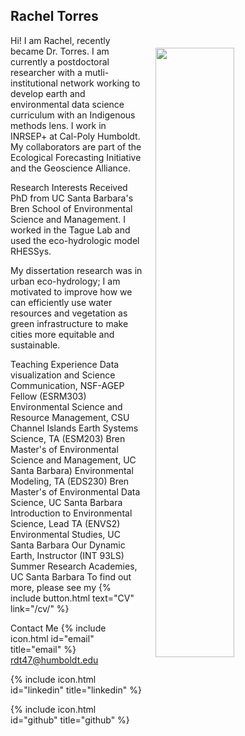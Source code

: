 ## Rachel Torres

<img style="float:right; padding: 20px 20px 20px 20px;" src="pics/me-outside.jpg" width="50%">

Hi! I am Rachel, recently became Dr. Torres. I am currently a postdoctoral researcher with a mutli-institutional network working to develop earth and environmental data science curriculum with an Indigenous methods lens. I work in INRSEP+ at Cal-Poly Humboldt. My collaborators are part of the Ecological Forecasting Initiative and the Geoscience Alliance.

Research Interests
Received PhD from UC Santa Barbara's Bren School of Environmental Science and Management. I worked in the Tague Lab and used the eco-hydrologic model RHESSys.

My dissertation research was in urban eco-hydrology; I am motivated to improve how we can efficiently use water resources and vegetation as green infrastructure to make cities more equitable and sustainable.

Teaching Experience
Data visualization and Science Communication, NSF-AGEP Fellow (ESRM303) Environmental Science and Resource Management, CSU Channel Islands
Earth Systems Science, TA (ESM203) Bren Master's of Environmental Science and Management, UC Santa Barbara)
Environmental Modeling, TA (EDS230) Bren Master's of Environmental Data Science, UC Santa Barbara
Introduction to Environmental Science, Lead TA (ENVS2) Environmental Studies, UC Santa Barbara
Our Dynamic Earth, Instructor (INT 93LS) Summer Research Academies, UC Santa Barbara
To find out more, please see my {% include button.html text="CV" link="/cv/" %}

Contact Me
{% include icon.html id="email" title="email" %} rdt47@humboldt.edu

{% include icon.html id="linkedin" title="linkedin" %}

{% include icon.html id="github" title="github" %}
